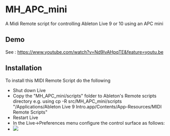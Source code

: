 # MH_APC_mini
A Midi Remote script for controlling Ableton Live 9 or 10 using an APC mini

## Demo
See : https://www.youtube.com/watch?v=Nd9lvAHpqTE&feature=youtu.be

## Installation

To install this MIDI Remote Script do the following

* Shut down Live
* Copy the "MH_APC_mini/scripts" folder to Ableton's Remote scripts directory e.g. using cp -R src/MH_APC_mini/scripts "/Applications/Ableton Live 9 Intro.app/Contents/App-Resources/MIDI Remote Scripts"
* Restart Live
* In the Live->Preferences menu configure the control surface as follows:
* ![
](Preferences.jpg)
